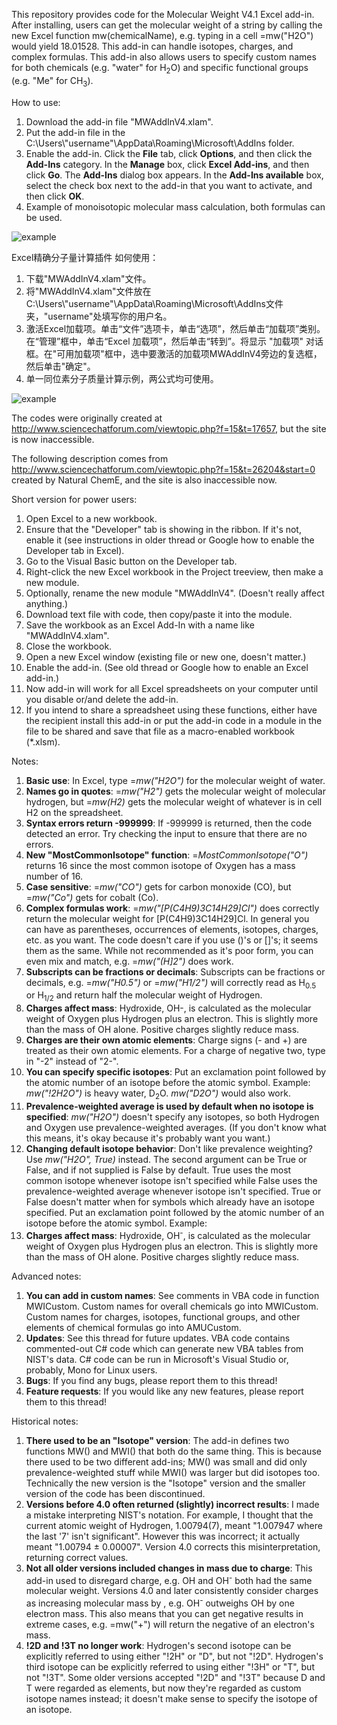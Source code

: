 This repository provides code for the Molecular Weight V4.1 Excel add-in. After installing, users can get the molecular weight of a string by calling the new Excel function mw(chemicalName), e.g. typing in a cell =mw("H2O") would yield 18.01528. This add-in can handle isotopes, charges, and complex formulas. This add-in also allows users to specify custom names for both chemicals (e.g. "water" for H<sub>2</sub>O) and specific functional groups (e.g. "Me" for CH<sub>3</sub>).

How to use:
1. Download the add-in file "MWAddInV4.xlam".
2. Put the add-in file in the C:\Users\\"username"\AppData\Roaming\Microsoft\AddIns folder.
3. Enable the add-in. Click the **File** tab, click **Options**, and then click the **Add-Ins** category. In the **Manage** box, click **Excel Add-ins**, and then click **Go**. The **Add-Ins** dialog box appears. In the **Add-Ins available** box, select the check box next to the add-in that you want to activate, and then click **OK**.
4. Example of monoisotopic molecular mass calculation, both formulas can be used.

![example](https://user-images.githubusercontent.com/86154919/149926562-6a493434-72c9-4c08-9020-4eaaaf4c3ff7.png)


Excel精确分子量计算插件
如何使用：
1. 下载"MWAddInV4.xlam"文件。
2. 将"MWAddInV4.xlam"文件放在C:\Users\\"username"\AppData\Roaming\Microsoft\AddIns文件夹，"username"处填写你的用户名。
3. 激活Excel加载项。单击“文件”选项卡，单击“选项”，然后单击“加载项”类别。在“管理”框中，单击“Excel 加载项”，然后单击“转到”。将显示 "加载项" 对话框。在"可用加载项"框中，选中要激活的加载项MWAddInV4旁边的复选框，然后单击"确定"。
4. 单一同位素分子质量计算示例，两公式均可使用。

![example](https://user-images.githubusercontent.com/86154919/149926566-33080d9a-20b3-423a-bdb8-4de2b3cf7220.png)



The codes were originally created at http://www.sciencechatforum.com/viewtopic.php?f=15&t=17657, but the site is now inaccessible.

The following description comes from http://www.sciencechatforum.com/viewtopic.php?f=15&t=26204&start=0 created by Natural ChemE, and the site is also inaccessible now.

Short version for power users:
1. Open Excel to a new workbook.
2. Ensure that the "Developer" tab is showing in the ribbon. If it's not, enable it (see instructions in older thread or Google how to enable the Developer tab in Excel).
3. Go to the Visual Basic button on the Developer tab.
4. Right-click the new Excel workbook in the Project treeview, then make a new module.
5. Optionally, rename the new module "MWAddInV4". (Doesn't really affect anything.)
6. Download text file with code, then copy/paste it into the module.
7. Save the workbook as an Excel Add-In with a name like "MWAddInV4.xlam".
8. Close the workbook.
9. Open a new Excel window (existing file or new one, doesn't matter.)
10. Enable the add-in. (See old thread or Google how to enable an Excel add-in.)
11. Now add-in will work for all Excel spreadsheets on your computer until you disable or/and delete the add-in.
12. If you intend to share a spreadsheet using these functions, either have the recipient install this add-in or put the add-in code in a module in the file to be shared and save that file as a macro-enabled workbook (*.xlsm).

Notes:
1. **Basic use**: In Excel, type =*mw("H2O")* for the molecular weight of water.
2. **Names go in quotes**: =*mw("H2")* gets the molecular weight of molecular hydrogen, but =*mw(H2)* gets the molecular weight of whatever is in cell H2 on the spreadsheet.
3. **Syntax errors return -999999**: If -999999 is returned, then the code detected an error. Try checking the input to ensure that there are no errors.
4. **New "MostCommonIsotope" function**: =*MostCommonIsotope("O")* returns 16 since the most common isotope of Oxygen has a mass number of 16.
5. **Case sensitive**: =*mw("CO")* gets for carbon monoxide (CO), but =*mw("Co")* gets for cobalt (Co).
6. **Complex formulas work**: =*mw("[P(C4H9)3C14H29]Cl")* does correctly return the molecular weight for [P(C4H9)3C14H29]Cl. In general you can have as parentheses, occurrences of elements, isotopes, charges, etc. as you want. The code doesn't care if you use ()'s or []'s; it seems them as the same. While not recommended as it's poor form, you can even mix and match, e.g. =*mw("(H]2")* does work.
7. **Subscripts can be fractions or decimals**: Subscripts can be fractions or decimals, e.g. =*mw("H0.5")* or =*mw("H1/2")* will correctly read as H<sub>0.5</sub> or H<sub>1/2</sub> and return half the molecular weight of Hydrogen.
8. **Charges affect mass**: Hydroxide, OH-, is calculated as the molecular weight of Oxygen plus Hydrogen plus an electron. This is slightly more than the mass of OH alone. Positive charges slightly reduce mass.
9. **Charges are their own atomic elements**: Charge signs (- and +) are treated as their own atomic elements. For a charge of negative two, type in "-2" instead of "2-".
10. **You can specify specific isotopes**: Put an exclamation point followed by the atomic number of an isotope before the atomic symbol. Example: *mw("!2H2O")* is heavy water, D<sub>2</sub>O. *mw("D2O")* would also work.
11. **Prevalence-weighted average is used by default when no isotope is specified**: *mw("H2O")* doesn't specify any isotopes, so both Hydrogen and Oxygen use prevalence-weighted averages. (If you don't know what this means, it's okay because it's probably want you want.)
12. **Changing default isotope behavior**: Don't like prevalence weighting? Use *mw("H2O", True)* instead. The second argument can be True or False, and if not supplied is False by default. True uses the most common isotope whenever isotope isn't specified while False uses the prevalence-weighted average whenever isotope isn't specified. True or False doesn't matter when for symbols which already have an isotope specified.
Put an exclamation point followed by the atomic number of an isotope before the atomic symbol. Example:
13. **Charges affect mass**: Hydroxide, OH<sup>-</sup>, is calculated as the molecular weight of Oxygen plus Hydrogen plus an electron. This is slightly more than the mass of OH alone. Positive charges slightly reduce mass.

Advanced notes:
1. **You can add in custom names**: See comments in VBA code in function MWICustom. Custom names for overall chemicals go into MWICustom. Custom names for charges, isotopes, functional groups, and other elements of chemical formulas go into AMUCustom.
2. **Updates**: See this thread for future updates. VBA code contains commented-out C# code which can generate new VBA tables from NIST's data. C# code can be run in Microsoft's Visual Studio or, probably, Mono for Linux users.
3. **Bugs**: If you find any bugs, please report them to this thread!
4. **Feature requests**: If you would like any new features, please report them to this thread!

Historical notes:
1. **There used to be an "Isotope" version**: The add-in defines two functions MW() and MWI() that both do the same thing. This is because there used to be two different add-ins; MW() was small and did only prevalence-weighted stuff while MWI() was larger but did isotopes too. Technically the new version is the "Isotope" version and the smaller version of the code has been discontinued.
2. **Versions before 4.0 often returned (slightly) incorrect results**: I made a mistake interpreting NIST's notation. For example, I thought that the current atomic weight of Hydrogen, 1.00794(7), meant "1.007947 where the last '7' isn't significant". However this was incorrect; it actually meant "1.00794 ± 0.00007". Version 4.0 corrects this misinterpretation, returning correct values.
3. **Not all older versions included changes in mass due to charge**: This add-in used to disregard charge, e.g. OH and OH<sup>-</sup> both had the same molecular weight. Versions 4.0 and later consistently consider charges as increasing molecular mass by , e.g. OH<sup>-</sup> outweighs OH by one electron mass. This also means that you can get negative results in extreme cases, e.g. =mw("+") will return the negative of an electron's mass.
4. **!2D and !3T no longer work**: Hydrogen's second isotope can be explicitly referred to using either "!2H" or "D", but not "!2D". Hydrogen's third isotope can be explicitly referred to using either "!3H" or "T", but not "!3T". Some older versions accepted "!2D" and "!3T" because D and T were regarded as elements, but now they're regarded as custom isotope names instead; it doesn't make sense to specify the isotope of an isotope.
